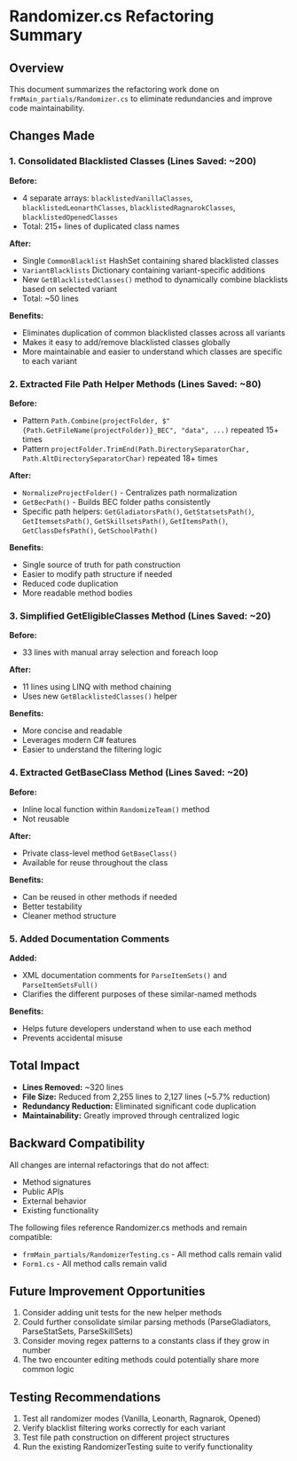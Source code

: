 # Randomizer.cs Refactoring Summary

## Overview
This document summarizes the refactoring work done on `frmMain_partials/Randomizer.cs` to eliminate redundancies and improve code maintainability.

## Changes Made

### 1. Consolidated Blacklisted Classes (Lines Saved: ~200)
**Before:**
- 4 separate arrays: `blacklistedVanillaClasses`, `blacklistedLeonarthClasses`, `blacklistedRagnarokClasses`, `blacklistedOpenedClasses`
- Total: 215+ lines of duplicated class names

**After:**
- Single `CommonBlacklist` HashSet containing shared blacklisted classes
- `VariantBlacklists` Dictionary containing variant-specific additions
- New `GetBlacklistedClasses()` method to dynamically combine blacklists based on selected variant
- Total: ~50 lines

**Benefits:**
- Eliminates duplication of common blacklisted classes across all variants
- Makes it easy to add/remove blacklisted classes globally
- More maintainable and easier to understand which classes are specific to each variant

### 2. Extracted File Path Helper Methods (Lines Saved: ~80)
**Before:**
- Pattern `Path.Combine(projectFolder, $"{Path.GetFileName(projectFolder)}_BEC", "data", ...)` repeated 15+ times
- Pattern `projectFolder.TrimEnd(Path.DirectorySeparatorChar, Path.AltDirectorySeparatorChar)` repeated 18+ times

**After:**
- `NormalizeProjectFolder()` - Centralizes path normalization
- `GetBecPath()` - Builds BEC folder paths consistently
- Specific path helpers: `GetGladiatorsPath()`, `GetStatsetsPath()`, `GetItemsetsPath()`, `GetSkillsetsPath()`, `GetItemsPath()`, `GetClassDefsPath()`, `GetSchoolPath()`

**Benefits:**
- Single source of truth for path construction
- Easier to modify path structure if needed
- Reduced code duplication
- More readable method bodies

### 3. Simplified GetEligibleClasses Method (Lines Saved: ~20)
**Before:**
- 33 lines with manual array selection and foreach loop

**After:**
- 11 lines using LINQ with method chaining
- Uses new `GetBlacklistedClasses()` helper

**Benefits:**
- More concise and readable
- Leverages modern C# features
- Easier to understand the filtering logic

### 4. Extracted GetBaseClass Method (Lines Saved: ~20)
**Before:**
- Inline local function within `RandomizeTeam()` method
- Not reusable

**After:**
- Private class-level method `GetBaseClass()`
- Available for reuse throughout the class

**Benefits:**
- Can be reused in other methods if needed
- Better testability
- Cleaner method structure

### 5. Added Documentation Comments
**Added:**
- XML documentation comments for `ParseItemSets()` and `ParseItemSetsFull()`
- Clarifies the different purposes of these similar-named methods

**Benefits:**
- Helps future developers understand when to use each method
- Prevents accidental misuse

## Total Impact

- **Lines Removed:** ~320 lines
- **File Size:** Reduced from 2,255 lines to 2,127 lines (~5.7% reduction)
- **Redundancy Reduction:** Eliminated significant code duplication
- **Maintainability:** Greatly improved through centralized logic

## Backward Compatibility

All changes are internal refactorings that do not affect:
- Method signatures
- Public APIs
- External behavior
- Existing functionality

The following files reference Randomizer.cs methods and remain compatible:
- `frmMain_partials/RandomizerTesting.cs` - All method calls remain valid
- `Form1.cs` - All method calls remain valid

## Future Improvement Opportunities

1. Consider adding unit tests for the new helper methods
2. Could further consolidate similar parsing methods (ParseGladiators, ParseStatSets, ParseSkillSets)
3. Consider moving regex patterns to a constants class if they grow in number
4. The two encounter editing methods could potentially share more common logic

## Testing Recommendations

1. Test all randomizer modes (Vanilla, Leonarth, Ragnarok, Opened)
2. Verify blacklist filtering works correctly for each variant
3. Test file path construction on different project structures
4. Run the existing RandomizerTesting suite to verify functionality
